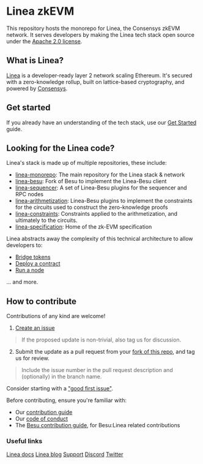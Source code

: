 # Linea zkEVM

This repository hosts the monorepo for Linea, the Consensys zkEVM network. It serves developers by making the Linea tech stack open source under the [Apache 2.0 license](LICENSE.md).

## What is Linea?

[Linea](https://linea.build) is a developer-ready layer 2 network scaling Ethereum. It's secured with a zero-knowledge rollup, built on lattice-based cryptography, and powered by [Consensys](https://consensys.io).


## Get started

If you already have an understanding of the tech stack, use our [Get Started](docs/get-started.md) guide.

## Looking for the Linea code?

Linea's stack is made up of multiple repositories, these include:

- [linea-monorepo](https://github.com/Consensys/linea-monorepo): The main repository for the Linea stack & network 
- [linea-besu](https://github.com/Consensys/linea-besu): Fork of Besu to implement the Linea-Besu client
- [linea-sequencer](https://github.com/Consensys/linea-sequencer): A set of Linea-Besu plugins for the sequencer and RPC nodes
- [linea-arithmetization](https://github.com/Consensys/linea-arithmetization): Linea-Besu plugins to implement the constraints for the circuits used to construct the zero-knowledge proofs
- [linea-constraints](https://github.com/Consensys/linea-constraints): Constraints applied to the arithmetization, and ultimately to the circuits.
- [linea-specification](https://github.com/Consensys/linea-specification): Home of the zk-EVM specification

Linea abstracts away the complexity of this technical architecture to allow developers to:

- [Bridge tokens](https://docs.linea.build/developers/guides/bridge)
- [Deploy a contract](https://docs.linea.build/developers/quickstart/deploy-smart-contract)
- [Run a node](https://docs.linea.build/developers/guides/run-a-node)

... and more.

## How to contribute

Contributions of any kind are welcome!

1. [Create an issue](https://github.com/Consensys/linea-monorepo.git/issues)
> If the proposed update is non-trivial, also tag us for discussion.
2. Submit the update as a pull request from your [fork of this repo]({https://github.com/Consensys/linea-monorepo.git/fork), and tag us for review. 
> Include the issue number in the pull request description and (optionally) in the branch name.

Consider starting with a ["good first issue"](https://github.com/ConsenSys/linea-monorepo.git/issues?q=is%3Aissue+is%3Aopen+label%3A%22good+first+issue%22).

Before contributing, ensure you're familiar with:

- Our [contribution guide](docs/contribute.md)
- Our [code of conduct](docs/code-of-conduct.md)
- The [Besu contribution guide](https://wiki.hyperledger.org/display/BESU/Coding+Conventions), for Besu:Linea related contributions


### Useful links

[Linea docs](https://docs.linea.build)
[Linea blog](https://linea.mirror.xyz)
[Support](https://support.linea.build)
[Discord](https://discord.gg/linea)
[Twitter](https://twitter.com/LineaBuild)
